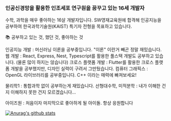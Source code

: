 ### 인공신경망을 활용한 인조세포 연구원을 꿈꾸고 있는 16세 개발자

수학, 과학을 매우 좋아하는 16살 개발자입니다.
SW영재교육원에 합격해 인공지능을 공부하여 한국과학기술원(KAIST) 특기자 전형을 목표하고 있습니다.

📚 공부하고 있는 것, 했던 것, 좋아하는 것

인공지능 개발 : 머신러닝 이론을 공부중입니다. "이론" 이란거 빼곤 정말 재밌습니다.
웹 개발 : React, Express, Nest, Typescript를 활용한 풀스택 개발도 공부하고 있습니다. (물론 많이 하지는 않습니다)
크로스 플랫폼 개발 : Flutter를 활용한 크로스 플랫폼 개발을 공부했지만, 디자인 실력이 구려서 그만뒀습니다.
컴퓨터 그래픽스 : OpenGL 라이브러리를 공부중입니다. C++ 이라는 매력에 빠져보세요!

물리학1 : 통합과학 없이 공부하는게 재밌습니다. 
선형대수학, 미적분학 : 내가 이해한 건지 이해하지 못한 건지 모르겠습니다...

아이즈원 : 처음이자 마지막으로 좋아하게 될 아이돌. 항상 응원합니다

[![Anurag's github stats](https://github-readme-stats.vercel.app/api?username=cbj0523&show_icons=true&theme=dracula)](https://github.com/anuraghazra/github-readme-stats)
